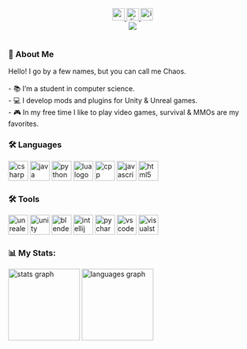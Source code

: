 <br clear="both">

###

<div align="center">
  <a href="https://www.youtube.com/channel/UC8SPmC7HALFDNCfsODfGb4Q">
    <img src="https://img.shields.io/static/v1?message=Youtube&logo=youtube&label=&color=FF0000&logoColor=white" height="25" alt="youtube logo"  />
  </a>
  <a href="https://discord.gg/8WXCWwMRGr">
    <img src="https://img.shields.io/static/v1?message=Discord&logo=discord&label=&color=7289DA&logoColor=white" height="25" alt="discord logo"  />
  </a>
  <a href="https://www.twitch.tv/averagechaos_">
    <img src="https://img.shields.io/static/v1?message=Twitch&logo=twitch&label=&color=6441a5&logoColor=white" height="25" alt="instagram logo"  />
  </a>
</div>

<div align="center">
  <img src="https://visitor-badge.laobi.icu/badge?page_id=averagechaos.averagechaos&left_text=Views"  />
</div>

<h1></h1>

###

<h3>👋 About Me</h3>
<p>
  Helloǃ I go by a few names‚ but you can call me Chaos․
  <br>
  <br>- 📚 I’m a student in computer science.
  <br>- 💻 I develop mods and plugins for Unity & Unreal games.
  <br>- 🎮 In my free time I like to play video games, survival & MMOs are my favorites.
</p>

###

<div>
  <h3>🛠 Languages</h3>
  <img src="https://cdn.jsdelivr.net/gh/devicons/devicon/icons/csharp/csharp-original.svg" height="40" alt="csharp logo" />
  <img src="https://cdn.jsdelivr.net/gh/devicons/devicon/icons/java/java-original.svg" height="40" alt="java logo" />
  <img src="https://skillicons.dev/icons?i=py" height="40" alt="python logo" />
  <img src="https://cdn.jsdelivr.net/gh/devicons/devicon/icons/lua/lua-original.svg" height="40" alt="lua logo"  />
  <img src="https://cdn.jsdelivr.net/gh/devicons/devicon/icons/cplusplus/cplusplus-original.svg" height="40" alt="cpp logo"  />
  <img src="https://cdn.jsdelivr.net/gh/devicons/devicon/icons/javascript/javascript-original.svg" height="40" alt="javascript logo"  />
  <img src="https://cdn.jsdelivr.net/gh/devicons/devicon/icons/html5/html5-original.svg" height="40" alt="html5 logo"  />
</div>

<div>
  <h3>🛠 Tools</h3>
  <img src="https://cdn.jsdelivr.net/gh/devicons/devicon/icons/unrealengine/unrealengine-original.svg" height="40" alt="unrealengine logo"  />
  <img src="https://cdn.jsdelivr.net/gh/devicons/devicon/icons/unity/unity-original.svg" height="40" alt="unity logo"  />
  <img src="https://cdn.jsdelivr.net/gh/devicons/devicon/icons/blender/blender-original.svg" height="40" alt="blender logo"  />
  <img src="https://cdn.jsdelivr.net/gh/devicons/devicon/icons/intellij/intellij-original.svg" height="40" alt="intellij logo"  />
  <img src="https://cdn.jsdelivr.net/gh/devicons/devicon/icons/pycharm/pycharm-original.svg" height="40" alt="pycharm logo"  />
  <img src="https://cdn.jsdelivr.net/gh/devicons/devicon/icons/vscode/vscode-original.svg" height="40" alt="vscode logo"  />
  <img src="https://cdn.jsdelivr.net/gh/devicons/devicon/icons/visualstudio/visualstudio-plain.svg" height="40" alt="visualstudio logo"  />
</div>

###

<div>
<h3>📊 My Stats:</h3>
<img src="![Anurag's GitHub stats](https://github-readme-stats.vercel.app/api?username=averagechaos&hide_title=false&hide_rank=false&show_icons=true&include_all_commits=true&count_private=true&disable_animations=false&theme=dracula&locale=en&hide_border=false&order=1)" height="145" alt="stats graph"  />
<img src="https://github-readme-stats.vercel.app/api/top-langs?username=averagechaos&locale=en&hide_title=false&layout=compact&card_width=320&langs_count=5&theme=dracula&hide_border=false&order=2" height="145" alt="languages graph"  />
</div>
